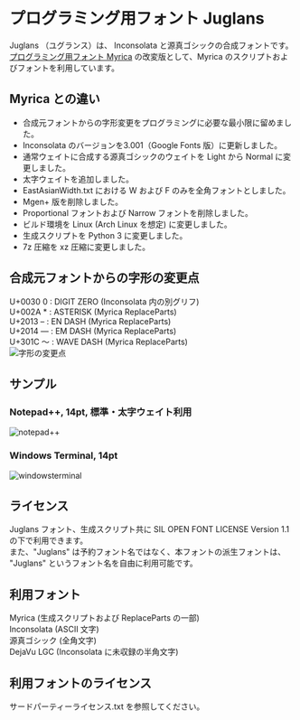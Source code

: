 # プログラミング用フォント Juglans
Juglans （ユグランス）は、 Inconsolata と源真ゴシックの合成フォントです。  
[プログラミング用フォント Myrica](https://github.com/tomokuni/Myrica) の改変版として、Myrica のスクリプトおよびフォントを利用しています。  

## Myrica との違い
- 合成元フォントからの字形変更をプログラミングに必要な最小限に留めました。
- Inconsolata のバージョンを3.001（Google Fonts 版）に更新しました。
- 通常ウェイトに合成する源真ゴシックのウェイトを Light から Normal に変更しました。
- 太字ウェイトを追加しました。
- EastAsianWidth.txt における W および F のみを全角フォントとしました。
- Mgen+ 版を削除しました。
- Proportional フォントおよび Narrow フォントを削除しました。
- ビルド環境を Linux (Arch Linux を想定) に変更しました。
- 生成スクリプトを Python 3 に変更しました。
- 7z 圧縮を xz 圧縮に変更しました。

## 合成元フォントからの字形の変更点
U+0030 0 : DIGIT ZERO (Inconsolata 内の別グリフ)  
U+002A * : ASTERISK (Myrica ReplaceParts)  
U+2013 – : EN DASH (Myrica ReplaceParts)  
U+2014 — : EM DASH (Myrica ReplaceParts)  
U+301C 〜 : WAVE DASH (Myrica ReplaceParts)  
![字形の変更点](https://user-images.githubusercontent.com/31642509/118390760-c357d000-b66b-11eb-9253-bdf8edd44100.png)

## サンプル
### Notepad++, 14pt, 標準・太字ウェイト利用
![notepad++](https://user-images.githubusercontent.com/31642509/118396305-e09b9700-b689-11eb-98f8-98c22c0ad9de.png)
### Windows Terminal, 14pt
![windowsterminal](https://user-images.githubusercontent.com/31642509/115113712-99f14900-9fc6-11eb-8e02-b98e60b686dc.png)


## ライセンス
Juglans フォント、生成スクリプト共に SIL OPEN FONT LICENSE Version 1.1 の下で利用できます。  
また、"Juglans" は予約フォント名ではなく、本フォントの派生フォントは、 "Juglans" というフォント名を自由に利用可能です。  

## 利用フォント
Myrica (生成スクリプトおよび ReplaceParts の一部)  
Inconsolata (ASCII 文字)  
源真ゴシック (全角文字)  
DejaVu LGC (Inconsolata に未収録の半角文字)  

## 利用フォントのライセンス
サードパーティーライセンス.txt を参照してください。
